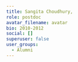 ```yaml
---
title: Sangita Choudhury,
role: postdoc
avatar_filename: avatar
bio: 2010-2012
social: []
superuser: false
user_groups:
  - Alumni
---
```

